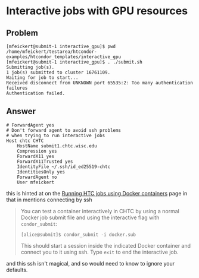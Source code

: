 # Interactive jobs with GPU resources

## Problem

```console
[mfeickert@submit-1 interactive_gpu]$ pwd
/home/mfeickert/testarea/htcondor-examples/htcondor_templates/interactive_gpu
[mfeickert@submit-1 interactive_gpu]$ . ./submit.sh
Submitting job(s).
1 job(s) submitted to cluster 16761109.
Waiting for job to start...
Received disconnect from UNKNOWN port 65535:2: Too many authentication failures
Authentication failed.
```

## Answer

```
# ForwardAgent yes
# Don't forward agent to avoid ssh problems
# when trying to run interactive jobs
Host chtc CHTC
    HostName submit1.chtc.wisc.edu
    Compression yes
    ForwardX11 yes
    ForwardX11Trusted yes
    IdentityFile ~/.ssh/id_ed25519-chtc
    IdentitiesOnly yes
    ForwardAgent no
    User mfeickert
```

this is hinted at on the [Running HTC jobs using Docker containers](https://chtc.cs.wisc.edu/uw-research-computing/docker-jobs.html#3-testing) page in that in mentions connecting by ssh

> You can test a container interactively in CHTC by using a normal Docker job submit file and using the interactive flag with `condor_submit`:
>
> ```
> [alice@submit]$ condor_submit -i docker.sub
> ```
> This should start a session inside the indicated Docker container and connect you to it using ssh.
> Type `exit` to end the interactive job.

and this ssh isn't magical, and so would need to know to ignore your defaults.
